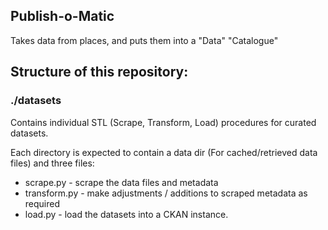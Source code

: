 ## Publish-o-Matic

Takes data from places, and puts them into a "Data" "Catalogue"

## Structure of this repository: 

### ./datasets

Contains individual STL (Scrape, Transform, Load) procedures for curated datasets. 

Each directory is expected to contain a data dir (For cached/retrieved data files) and three files: 

* scrape.py - scrape the data files and metadata
* transform.py - make adjustments / additions to scraped metadata as required
* load.py - load the datasets into a CKAN instance. 
